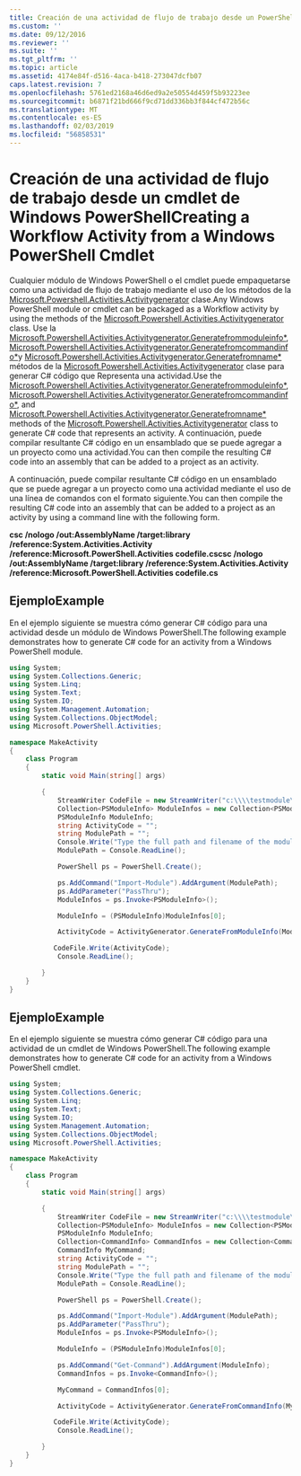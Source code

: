 ```yaml
---
title: Creación de una actividad de flujo de trabajo desde un PowerShell Cmdlet de Windows | Microsoft Docs
ms.custom: ''
ms.date: 09/12/2016
ms.reviewer: ''
ms.suite: ''
ms.tgt_pltfrm: ''
ms.topic: article
ms.assetid: 4174e84f-d516-4aca-b418-273047dcfb07
caps.latest.revision: 7
ms.openlocfilehash: 5761ed2168a46d6ed9a2e50554d459f5b93223ee
ms.sourcegitcommit: b6871f21bd666f9cd71dd336bb3f844cf472b56c
ms.translationtype: MT
ms.contentlocale: es-ES
ms.lasthandoff: 02/03/2019
ms.locfileid: "56858531"
---
```

# <a name="creating-a-workflow-activity-from-a-windows-powershell-cmdlet"></a><span data-ttu-id="a1db1-102">Creación de una actividad de flujo de trabajo desde un cmdlet de Windows PowerShell</span><span class="sxs-lookup"><span data-stu-id="a1db1-102">Creating a Workflow Activity from a Windows PowerShell Cmdlet</span></span>

<span data-ttu-id="a1db1-103">Cualquier módulo de Windows PowerShell o el cmdlet puede empaquetarse como una actividad de flujo de trabajo mediante el uso de los métodos de la [Microsoft.Powershell.Activities.Activitygenerator](/dotnet/api/Microsoft.PowerShell.Activities.ActivityGenerator) clase.</span><span class="sxs-lookup"><span data-stu-id="a1db1-103">Any Windows PowerShell module or cmdlet can be packaged as a Workflow activity by using the methods of the [Microsoft.Powershell.Activities.Activitygenerator](/dotnet/api/Microsoft.PowerShell.Activities.ActivityGenerator) class.</span></span> <span data-ttu-id="a1db1-104">Use la [Microsoft.Powershell.Activities.Activitygenerator.Generatefrommoduleinfo\*](/dotnet/api/Microsoft.PowerShell.Activities.ActivityGenerator.GenerateFromModuleInfo), [Microsoft.Powershell.Activities.Activitygenerator.Generatefromcommandinfo\*](/dotnet/api/Microsoft.PowerShell.Activities.ActivityGenerator.GenerateFromCommandInfo)y [Microsoft.Powershell.Activities.Activitygenerator.Generatefromname\*](/dotnet/api/Microsoft.PowerShell.Activities.ActivityGenerator.GenerateFromName) métodos de la [Microsoft.Powershell.Activities.Activitygenerator](/dotnet/api/Microsoft.PowerShell.Activities.ActivityGenerator) clase para generar C# código que Representa una actividad.</span><span class="sxs-lookup"><span data-stu-id="a1db1-104">Use the [Microsoft.Powershell.Activities.Activitygenerator.Generatefrommoduleinfo\*](/dotnet/api/Microsoft.PowerShell.Activities.ActivityGenerator.GenerateFromModuleInfo), [Microsoft.Powershell.Activities.Activitygenerator.Generatefromcommandinfo\*](/dotnet/api/Microsoft.PowerShell.Activities.ActivityGenerator.GenerateFromCommandInfo), and [Microsoft.Powershell.Activities.Activitygenerator.Generatefromname\*](/dotnet/api/Microsoft.PowerShell.Activities.ActivityGenerator.GenerateFromName) methods of the [Microsoft.Powershell.Activities.Activitygenerator](/dotnet/api/Microsoft.PowerShell.Activities.ActivityGenerator) class to generate C# code that represents an activity.</span></span> <span data-ttu-id="a1db1-105">A continuación, puede compilar resultante C# código en un ensamblado que se puede agregar a un proyecto como una actividad.</span><span class="sxs-lookup"><span data-stu-id="a1db1-105">You can then compile the resulting C# code into an assembly that can be added to a project as an activity.</span></span>

<span data-ttu-id="a1db1-106">A continuación, puede compilar resultante C# código en un ensamblado que se puede agregar a un proyecto como una actividad mediante el uso de una línea de comandos con el formato siguiente.</span><span class="sxs-lookup"><span data-stu-id="a1db1-106">You can then compile the resulting C# code into an assembly that can be added to a project as an activity by using a command line with the following form.</span></span>

<span data-ttu-id="a1db1-107">**csc /nologo /out:AssemblyName /target:library /reference:System.Activities.Activity /reference:Microsoft.PowerShell.Activities codefile.cs**</span><span class="sxs-lookup"><span data-stu-id="a1db1-107">**csc /nologo /out:AssemblyName /target:library /reference:System.Activities.Activity /reference:Microsoft.PowerShell.Activities codefile.cs**</span></span>

## <a name="example"></a><span data-ttu-id="a1db1-108">Ejemplo</span><span class="sxs-lookup"><span data-stu-id="a1db1-108">Example</span></span>

<span data-ttu-id="a1db1-109">En el ejemplo siguiente se muestra cómo generar C# código para una actividad desde un módulo de Windows PowerShell.</span><span class="sxs-lookup"><span data-stu-id="a1db1-109">The following example demonstrates how to generate C# code for an activity from a Windows PowerShell module.</span></span>

```csharp
using System;
using System.Collections.Generic;
using System.Linq;
using System.Text;
using System.IO;
using System.Management.Automation;
using System.Collections.ObjectModel;
using Microsoft.PowerShell.Activities;

namespace MakeActivity
{
    class Program
    {
        static void Main(string[] args)

        {
            StreamWriter CodeFile = new StreamWriter("c:\\\\testmodule\\codefile.cs");
            Collection<PSModuleInfo> ModuleInfos = new Collection<PSModuleInfo> { };
            PSModuleInfo ModuleInfo;
            string ActivityCode = "";
            string ModulePath = "";
            Console.Write("Type the full path and filename of the module to process:");
            ModulePath = Console.ReadLine();

            PowerShell ps = PowerShell.Create();

            ps.AddCommand("Import-Module").AddArgument(ModulePath);
            ps.AddParameter("PassThru");
            ModuleInfos = ps.Invoke<PSModuleInfo>();

            ModuleInfo = (PSModuleInfo)ModuleInfos[0];

            ActivityCode = ActivityGenerator.GenerateFromModuleInfo(ModuleInfo, "MyNamespace").First<String>();

           CodeFile.Write(ActivityCode);
            Console.ReadLine();

        }
    }
}

```

## <a name="example"></a><span data-ttu-id="a1db1-110">Ejemplo</span><span class="sxs-lookup"><span data-stu-id="a1db1-110">Example</span></span>

<span data-ttu-id="a1db1-111">En el ejemplo siguiente se muestra cómo generar C# código para una actividad de un cmdlet de Windows PowerShell.</span><span class="sxs-lookup"><span data-stu-id="a1db1-111">The following example demonstrates how to generate C# code for an activity from a Windows PowerShell cmdlet.</span></span>

```csharp
using System;
using System.Collections.Generic;
using System.Linq;
using System.Text;
using System.IO;
using System.Management.Automation;
using System.Collections.ObjectModel;
using Microsoft.PowerShell.Activities;

namespace MakeActivity
{
    class Program
    {
        static void Main(string[] args)

        {
            StreamWriter CodeFile = new StreamWriter("c:\\\\testmodule\\codefile.cs");
            Collection<PSModuleInfo> ModuleInfos = new Collection<PSModuleInfo> { };
            PSModuleInfo ModuleInfo;
            Collection<CommandInfo> CommandInfos = new Collection<CommandInfo> { };
            CommandInfo MyCommand;
            string ActivityCode = "";
            string ModulePath = "";
            Console.Write("Type the full path and filename of the module to process:");
            ModulePath = Console.ReadLine();

            PowerShell ps = PowerShell.Create();

            ps.AddCommand("Import-Module").AddArgument(ModulePath);
            ps.AddParameter("PassThru");
            ModuleInfos = ps.Invoke<PSModuleInfo>();

            ModuleInfo = (PSModuleInfo)ModuleInfos[0];

            ps.AddCommand("Get-Command").AddArgument(ModuleInfo);
            CommandInfos = ps.Invoke<CommandInfo>();

            MyCommand = CommandInfos[0];

            ActivityCode = ActivityGenerator.GenerateFromCommandInfo(MyCommand, "MyNamespace");

           CodeFile.Write(ActivityCode);
            Console.ReadLine();

        }
    }
}

```